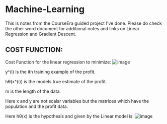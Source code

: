 # Machine-Learning

This is notes from the CourseEra guided project I've done. Please do check the other word document for additional notes and links on Linear Regression and Gradient Descent.

## COST FUNCTION:

Cost Function for the linear regression to minimize:
![image](https://user-images.githubusercontent.com/63281063/184524885-1435ff44-3cfa-405c-a69f-27a26995ac6a.png)

y^(i) is the ith training example of the profit.

hθ(x^(i)) is the models true estimate of the profit.

m is the length of the data.

Here x and y are not scalar variables but the matrices which have the population and the profit data.


Here hθ(x) is the hypothesis and given by the Linear model is:
![image](https://user-images.githubusercontent.com/63281063/184524912-2083bc1e-b038-4049-b16e-55ed4cff04a0.png)

